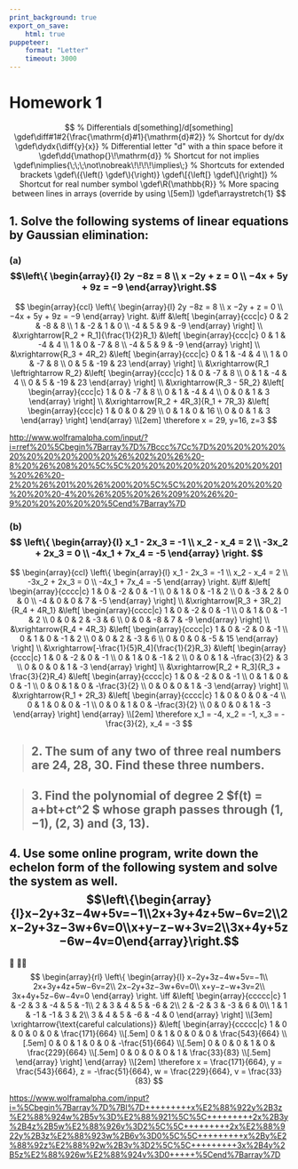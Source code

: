 ```yaml
---
print_background: true
export_on_save:
    html: true
puppeteer:
    format: "Letter"
    timeout: 3000
---
```


# Homework 1

$$
    % Differentials d[something]/d[something]
    \gdef\diff#1#2{\frac{\mathrm{d}#1}{\mathrm{d}#2}}
    % Shortcut for dy/dx
    \gdef\dydx{\diff{y}{x}}
    % Differential letter "d" with a thin space before it
    \gdef\dd{\mathop{}\!\mathrm{d}}
    % Shortcut for not implies
    \gdef\nimplies{\;\;\;\not\nobreak\!\!\!\!\implies\;}
    % Shortcuts for extended brackets
    \gdef\({\left(} \gdef\){\right)}
    \gdef\[{\left[} \gdef\]{\right]}
    % Shortcut for real number symbol
    \gdef\R{\mathbb{R}}
    % More spacing between lines in arrays (override by using \[5em])
    \gdef\arraystretch{1}
$$


## 1. Solve the following systems of linear equations by Gaussian elimination:

### (a) $$\left\{    \begin{array}{l}        2y −8z = 8 \\        x −2y + z = 0 \\        −4x + 5y + 9z = −9    \end{array}\right.$$

$$
\begin{array}{ccl}
    \left\{
        \begin{array}{l}
            2y −8z = 8 \\
            x −2y + z = 0 \\
            −4x + 5y + 9z = −9
        \end{array}
    \right.
    &\iff
    &\left[
        \begin{array}{ccc|c}
            0 & 2 & -8 & 8 \\
            1 & -2 & 1 & 0 \\
            -4 & 5 & 9 & -9
        \end{array}
    \right]
    \\
    &\xrightarrow[R_2 + R_1]{\frac{1}{2}R_1}
    &\left[
        \begin{array}{ccc|c}
            0 & 1 & -4 & 4 \\
            1 & 0 & -7 & 8 \\
            -4 & 5 & 9 & -9
        \end{array}
    \right]
    \\
    &\xrightarrow{R_3 + 4R_2}
    &\left[
        \begin{array}{ccc|c}
            0 & 1 & -4 & 4 \\
            1 & 0 & -7 & 8 \\
            0 & 5 & -19 & 23
        \end{array}
    \right]
    \\
    &\xrightarrow{R_1 \leftrightarrow R_2}
    &\left[
        \begin{array}{ccc|c}
            1 & 0 & -7 & 8 \\
            0 & 1 & -4 & 4 \\
            0 & 5 & -19 & 23
        \end{array}
    \right]
    \\
    &\xrightarrow{R_3 - 5R_2}
    &\left[
        \begin{array}{ccc|c}
            1 & 0 & -7 & 8 \\
            0 & 1 & -4 & 4 \\
            0 & 0 & 1 & 3
        \end{array}
    \right]
    \\
    &\xrightarrow[R_2 + 4R_3]{R_1 + 7R_3}
    &\left[
        \begin{array}{ccc|c}
            1 & 0 & 0 & 29 \\
            0 & 1 & 0 & 16 \\
            0 & 0 & 1 & 3
        \end{array}
    \right]
\end{array}
\\[2em]
\therefore x = 29, y=16, z=3
$$

http://www.wolframalpha.com/input/?i=rref%20%5Cbegin%7Barray%7D%7Bccc%7Cc%7D%20%20%20%20%20%20%20%20%200%20%26%202%20%26%20-8%20%26%208%20%5C%5C%20%20%20%20%20%20%20%20%201%20%26%20-2%20%26%201%20%26%200%20%5C%5C%20%20%20%20%20%20%20%20%20-4%20%26%205%20%26%209%20%26%20-9%20%20%20%20%20%5Cend%7Barray%7D


### (b) $$ \left\{     \begin{array}{l}     x_1 - 2x_3 = -1 \\     x_2 - x_4 = 2 \\     -3x_2 + 2x_3 = 0 \\     -4x_1 + 7x_4 = -5 \end{array} \right. $$


$$
\begin{array}{ccl}
    \left\{
        \begin{array}{l}
            x_1 - 2x_3 = -1 \\
            x_2 - x_4 = 2 \\
            -3x_2 + 2x_3 = 0 \\
            -4x_1 + 7x_4 = -5
        \end{array}
    \right.
    &\iff
    &\left[
        \begin{array}{cccc|c}
            1 & 0 & -2 & 0 & -1 \\
            0 & 1 & 0 & -1 & 2 \\
            0 & -3 & 2 & 0 & 0 \\
            -4 & 0 & 0 & 7 & -5
        \end{array}
    \right]
    \\
    &\xrightarrow[R_3 + 3R_2]{R_4 + 4R_1}
    &\left[
        \begin{array}{cccc|c}
            1 & 0 & -2 & 0 & -1 \\
            0 & 1 & 0 & -1 & 2 \\
            0 & 0 & 2 & -3 & 6 \\
            0 & 0 & -8 & 7 & -9
        \end{array}
    \right]
    \\
    &\xrightarrow{R_4 + 4R_3}
    &\left[
        \begin{array}{cccc|c}
            1 & 0 & -2 & 0 & -1 \\
            0 & 1 & 0 & -1 & 2 \\
            0 & 0 & 2 & -3 & 6 \\
            0 & 0 & 0 & -5 & 15
        \end{array}
    \right]
    \\
    &\xrightarrow[-\frac{1}{5}R_4]{\frac{1}{2}R_3}
    &\left[
        \begin{array}{cccc|c}
            1 & 0 & -2 & 0 & -1 \\
            0 & 1 & 0 & -1 & 2 \\
            0 & 0 & 1 & -\frac{3}{2} & 3 \\
            0 & 0 & 0 & 1 & -3
        \end{array}
    \right]
    \\
    &\xrightarrow[R_2 + R_3]{R_3 + \frac{3}{2}R_4}
    &\left[
        \begin{array}{cccc|c}
            1 & 0 & -2 & 0 & -1 \\
            0 & 1 & 0 & 0 & -1 \\
            0 & 0 & 1 & 0 & -\frac{3}{2} \\
            0 & 0 & 0 & 1 & -3
        \end{array}
    \right]
    \\
    &\xrightarrow{R_1 + 2R_3}
    &\left[
        \begin{array}{cccc|c}
            1 & 0 & 0 & 0 & -4 \\
            0 & 1 & 0 & 0 & -1 \\
            0 & 0 & 1 & 0 & -\frac{3}{2} \\
            0 & 0 & 0 & 1 & -3
        \end{array}
    \right]
\end{array}
\\[2em]
\therefore x_1 = -4, x_2 = -1, x_3 = -\frac{3}{2}, x_4 = -3
$$

> ## 2. The sum of any two of three real numbers are 24, 28, 30. Find these three numbers.

> ## 3. Find the polynomial of degree 2 $f(t) = a+bt+ct^2 $ whose graph passes through $(1, −1)$, $(2, 3)$ and $(3, 13)$.


## 4. Use some online program, write down the echelon form of the following system and solve the system as well. $$\left\{\begin{array}{l}x−2y+3z−4w+5v=−1\\2x+3y+4z+5w−6v=2\\2x−2y+3z−3w+6v=0\\x+y−z−w+3v=2\\3x+4y+5z−6w−4v=0\end{array}\right.$$
 
$$
\begin{array}{rl}
    \left\{
    \begin{array}{l}
        x−2y+3z−4w+5v=−1\\
        2x+3y+4z+5w−6v=2\\
        2x−2y+3z−3w+6v=0\\
        x+y−z−w+3v=2\\
        3x+4y+5z−6w−4v=0
    \end{array}
    \right.
    \iff
    &\left[
        \begin{array}{ccccc|c}
            1 & -2 & 3 & -4 & 5 & -1\\
            2 & 3 & 4 & 5 & -6 & 2\\
            2 & -2 & 3 & -3 & 6 & 0\\
            1 & 1 & -1 & -1 & 3 & 2\\
            3 & 4 & 5 & -6 & -4 & 0
        \end{array}
    \right]
   \\[3em]
   \xrightarrow{\text{careful calculations}}
    &\left[
        \begin{array}{ccccc|c}
            1 & 0 & 0 & 0 & 0 & \frac{171}{664} \\[.5em]
            0 & 1 & 0 & 0 & 0 &  \frac{543}{664} \\[.5em]
            0 & 0 & 1 & 0 & 0 &  -\frac{51}{664} \\[.5em]
            0 & 0 & 0 & 1 & 0 &  \frac{229}{664} \\[.5em]
            0 & 0 & 0 & 0 & 1 &  \frac{33}{83} \\[.5em]
        \end{array}
    \right]
\end{array}
\\[2em]
\therefore x = \frac{171}{664},
y = \frac{543}{664},
z = -\frac{51}{664},
w = \frac{229}{664},
v = \frac{33}{83}
$$

https://www.wolframalpha.com/input?i=%5Cbegin%7Barray%7D%7Bl%7D+++++++++x%E2%88%922y%2B3z%E2%88%924w%2B5v%3D%E2%88%921%5C%5C+++++++++2x%2B3y%2B4z%2B5w%E2%88%926v%3D2%5C%5C+++++++++2x%E2%88%922y%2B3z%E2%88%923w%2B6v%3D0%5C%5C+++++++++x%2By%E2%88%92z%E2%88%92w%2B3v%3D2%5C%5C+++++++++3x%2B4y%2B5z%E2%88%926w%E2%88%924v%3D0+++++%5Cend%7Barray%7D
